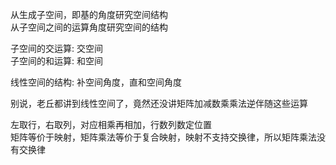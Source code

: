 从生成子空间，即基的角度研究空间结构    
从子空间之间的运算角度研究空间的结构    
    
子空间的交运算: 交空间    
子空间的和运算: 和空间    
    
线性空间的结构: 补空间角度，直和空间角度    
    
别说，老丘都讲到线性空间了，竟然还没讲矩阵加减数乘乘法逆伴随这些运算    
    
左取行，右取列，对应相乘再相加，行数列数定位置    
矩阵等价于映射，矩阵乘法等价于复合映射，映射不支持交换律，所以矩阵乘法没有交换律    
